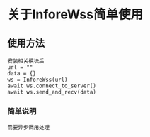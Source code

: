# 关于InforeWss简单使用
    
## 使用方法
    安装相关模块后
    url = ""
    data = {}
    ws = InforeWss(url)
    await ws.connect_to_server()
    await ws.send_and_recv(data)
### 简单说明
    需要异步调用处理 

    

  